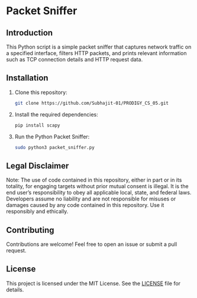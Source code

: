 # Packet Sniffer 


## Introduction

This Python script is a simple packet sniffer that captures network traffic on a specified interface, filters HTTP packets, and prints relevant information such as TCP connection details and HTTP request data.

## Installation

1. Clone this repository:
   ```bash
   git clone https://github.com/Subhajit-01/PRODIGY_CS_05.git
   ```

2. Install the required dependencies:
    ```bash
   pip install scapy
   ```

3. Run the Python Packet Sniffer:
   ```bash
   sudo python3 packet_sniffer.py
   ```

## Legal Disclaimer

Note: The use of code contained in this repository, either in part or in its totality, for engaging targets without prior mutual consent is illegal. It is the end user’s responsibility to obey all applicable local, state, and federal laws. Developers assume no liability and are not responsible for misuses or damages caused by any code contained in this repository. Use it responsibly and ethically.

## Contributing

Contributions are welcome! Feel free to open an issue or submit a pull request.

## License

This project is licensed under the MIT License. See the [LICENSE](LICENSE) file for details.
